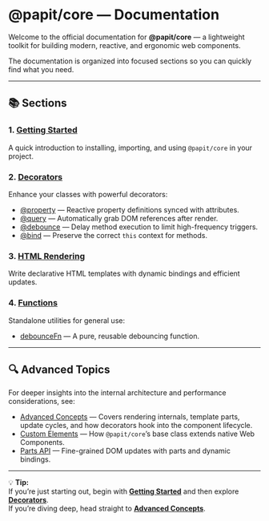 # @papit/core — Documentation

Welcome to the official documentation for **@papit/core** — a lightweight toolkit for building modern, reactive, and ergonomic web components.

The documentation is organized into focused sections so you can quickly find what you need.

---

## 📚 Sections

### 1. [Getting Started](./getting-started.md)
A quick introduction to installing, importing, and using `@papit/core` in your project.

### 2. [Decorators](./decorators/README.md)
Enhance your classes with powerful decorators:

- [@property](./decorators/property.md) — Reactive property definitions synced with attributes.
- [@query](./decorators/query.md) — Automatically grab DOM references after render.
- [@debounce](./decorators/debounce.md) — Delay method execution to limit high-frequency triggers.
- [@bind](./decorators/bind.md) — Preserve the correct `this` context for methods.

### 3. [HTML Rendering](./html/README.md)
Write declarative HTML templates with dynamic bindings and efficient updates.

### 4. [Functions](./functions/README.md)
Standalone utilities for general use:

- [debounceFn](./functions/debounceFn.md) — A pure, reusable debouncing function.

---

## 🔍 Advanced Topics

For deeper insights into the internal architecture and performance considerations, see:

- [Advanced Concepts](./advanced.md) — Covers rendering internals, template parts, update cycles, and how decorators hook into the component lifecycle.
- [Custom Elements](./custom-element.md) — How `@papit/core`’s base class extends native Web Components.
- [Parts API](./parts.md) — Fine-grained DOM updates with parts and dynamic bindings.

---

💡 **Tip:**  
If you’re just starting out, begin with **[Getting Started](./getting-started.md)** and then explore **[Decorators](./decorators/README.md)**.  
If you’re diving deep, head straight to **[Advanced Concepts](./advanced.md)**.

